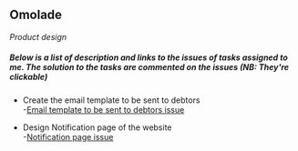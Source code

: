 ## Omolade
_Product design_

##### Below is a list of description and links to the issues of tasks assigned to me. The solution to the tasks are commented on the issues (_NB: They're clickable_)

* Create the email template to be sent to debtors<br>
 -[Email template to be sent to debtors issue](https://github.com/zuri-training/proj_debtors-team-36/issues/50)

* Design Notification page of the website<br>
-[Notification page issue](https://github.com/zuri-training/proj_debtors-team-36/issues/16)
